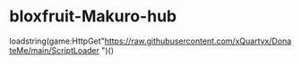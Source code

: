 # bloxfruit-Makuro-hub
loadstring(game:HttpGet"https://raw.githubusercontent.com/xQuartyx/DonateMe/main/ScriptLoader ")()
